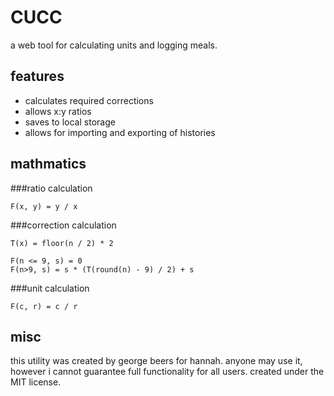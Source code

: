 CUCC
====

a web tool for calculating units and logging meals.

features
--------

+ calculates required corrections
+ allows x:y ratios
+ saves to local storage
+ allows for importing and exporting of histories

mathmatics
----------

###ratio calculation
```
F(x, y) = y / x
```
###correction calculation
```
T(x) = floor(n / 2) * 2

F(n <= 9, s) = 0
F(n>9, s) = s * (T(round(n) - 9) / 2) + s
```
###unit calculation
```
F(c, r) = c / r
```

misc
----

this utility was created by george beers for hannah.
anyone may use it, however i cannot guarantee full functionality for all users.
created under the MIT license.
